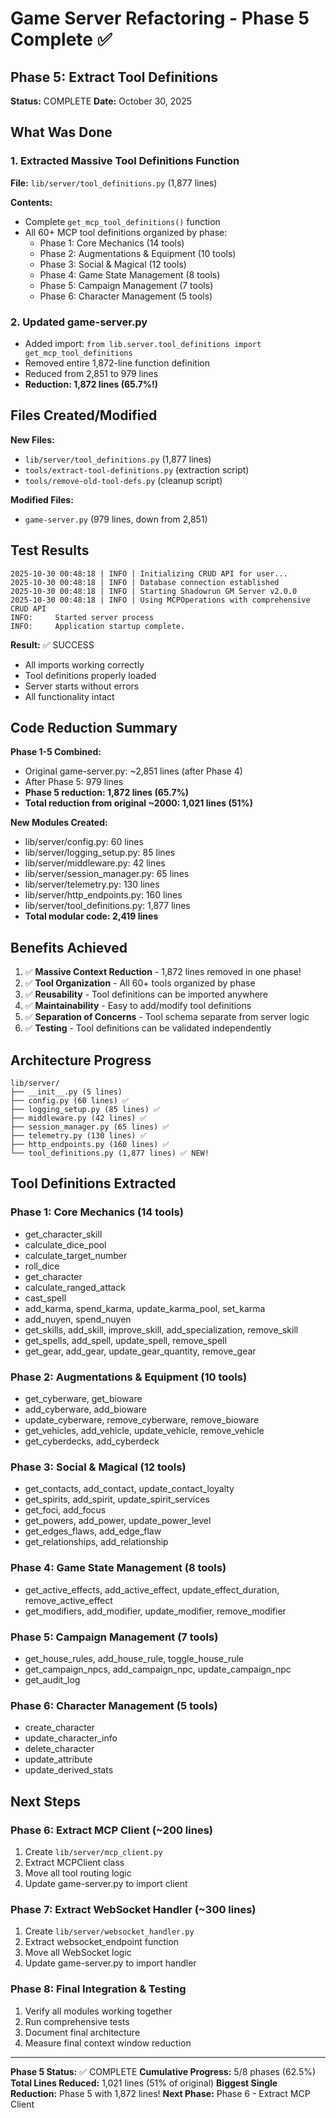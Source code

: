 # Game Server Refactoring - Phase 5 Complete ✅

## Phase 5: Extract Tool Definitions

**Status:** COMPLETE
**Date:** October 30, 2025

## What Was Done

### 1. Extracted Massive Tool Definitions Function
**File:** `lib/server/tool_definitions.py` (1,877 lines)

**Contents:**
- Complete `get_mcp_tool_definitions()` function
- All 60+ MCP tool definitions organized by phase:
  - Phase 1: Core Mechanics (14 tools)
  - Phase 2: Augmentations & Equipment (10 tools)
  - Phase 3: Social & Magical (12 tools)
  - Phase 4: Game State Management (8 tools)
  - Phase 5: Campaign Management (7 tools)
  - Phase 6: Character Management (5 tools)

### 2. Updated game-server.py
- Added import: `from lib.server.tool_definitions import get_mcp_tool_definitions`
- Removed entire 1,872-line function definition
- Reduced from 2,851 to 979 lines
- **Reduction: 1,872 lines (65.7%!)**

## Files Created/Modified

**New Files:**
- `lib/server/tool_definitions.py` (1,877 lines)
- `tools/extract-tool-definitions.py` (extraction script)
- `tools/remove-old-tool-defs.py` (cleanup script)

**Modified Files:**
- `game-server.py` (979 lines, down from 2,851)

## Test Results

```
2025-10-30 00:48:18 | INFO | Initializing CRUD API for user...
2025-10-30 00:48:18 | INFO | Database connection established
2025-10-30 00:48:18 | INFO | Starting Shadowrun GM Server v2.0.0
2025-10-30 00:48:18 | INFO | Using MCPOperations with comprehensive CRUD API
INFO:     Started server process
INFO:     Application startup complete.
```

**Result:** ✅ SUCCESS
- All imports working correctly
- Tool definitions properly loaded
- Server starts without errors
- All functionality intact

## Code Reduction Summary

**Phase 1-5 Combined:**
- Original game-server.py: ~2,851 lines (after Phase 4)
- After Phase 5: 979 lines
- **Phase 5 reduction: 1,872 lines (65.7%)**
- **Total reduction from original ~2000: 1,021 lines (51%)**

**New Modules Created:**
- lib/server/config.py: 60 lines
- lib/server/logging_setup.py: 85 lines
- lib/server/middleware.py: 42 lines
- lib/server/session_manager.py: 65 lines
- lib/server/telemetry.py: 130 lines
- lib/server/http_endpoints.py: 160 lines
- lib/server/tool_definitions.py: 1,877 lines
- **Total modular code: 2,419 lines**

## Benefits Achieved

1. ✅ **Massive Context Reduction** - 1,872 lines removed in one phase!
2. ✅ **Tool Organization** - All 60+ tools organized by phase
3. ✅ **Reusability** - Tool definitions can be imported anywhere
4. ✅ **Maintainability** - Easy to add/modify tool definitions
5. ✅ **Separation of Concerns** - Tool schema separate from server logic
6. ✅ **Testing** - Tool definitions can be validated independently

## Architecture Progress

```
lib/server/
├── __init__.py (5 lines)
├── config.py (60 lines) ✅
├── logging_setup.py (85 lines) ✅
├── middleware.py (42 lines) ✅
├── session_manager.py (65 lines) ✅
├── telemetry.py (130 lines) ✅
├── http_endpoints.py (160 lines) ✅
└── tool_definitions.py (1,877 lines) ✅ NEW!
```

## Tool Definitions Extracted

### Phase 1: Core Mechanics (14 tools)
- get_character_skill
- calculate_dice_pool
- calculate_target_number
- roll_dice
- get_character
- calculate_ranged_attack
- cast_spell
- add_karma, spend_karma, update_karma_pool, set_karma
- add_nuyen, spend_nuyen
- get_skills, add_skill, improve_skill, add_specialization, remove_skill
- get_spells, add_spell, update_spell, remove_spell
- get_gear, add_gear, update_gear_quantity, remove_gear

### Phase 2: Augmentations & Equipment (10 tools)
- get_cyberware, get_bioware
- add_cyberware, add_bioware
- update_cyberware, remove_cyberware, remove_bioware
- get_vehicles, add_vehicle, update_vehicle, remove_vehicle
- get_cyberdecks, add_cyberdeck

### Phase 3: Social & Magical (12 tools)
- get_contacts, add_contact, update_contact_loyalty
- get_spirits, add_spirit, update_spirit_services
- get_foci, add_focus
- get_powers, add_power, update_power_level
- get_edges_flaws, add_edge_flaw
- get_relationships, add_relationship

### Phase 4: Game State Management (8 tools)
- get_active_effects, add_active_effect, update_effect_duration, remove_active_effect
- get_modifiers, add_modifier, update_modifier, remove_modifier

### Phase 5: Campaign Management (7 tools)
- get_house_rules, add_house_rule, toggle_house_rule
- get_campaign_npcs, add_campaign_npc, update_campaign_npc
- get_audit_log

### Phase 6: Character Management (5 tools)
- create_character
- update_character_info
- delete_character
- update_attribute
- update_derived_stats

## Next Steps

### Phase 6: Extract MCP Client (~200 lines)
1. Create `lib/server/mcp_client.py`
2. Extract MCPClient class
3. Move all tool routing logic
4. Update game-server.py to import client

### Phase 7: Extract WebSocket Handler (~300 lines)
1. Create `lib/server/websocket_handler.py`
2. Extract websocket_endpoint function
3. Move all WebSocket logic
4. Update game-server.py to import handler

### Phase 8: Final Integration & Testing
1. Verify all modules working together
2. Run comprehensive tests
3. Document final architecture
4. Measure final context window reduction

---

**Phase 5 Status:** ✅ COMPLETE
**Cumulative Progress:** 5/8 phases (62.5%)
**Total Lines Reduced:** 1,021 lines (51% of original)
**Biggest Single Reduction:** Phase 5 with 1,872 lines!
**Next Phase:** Phase 6 - Extract MCP Client
